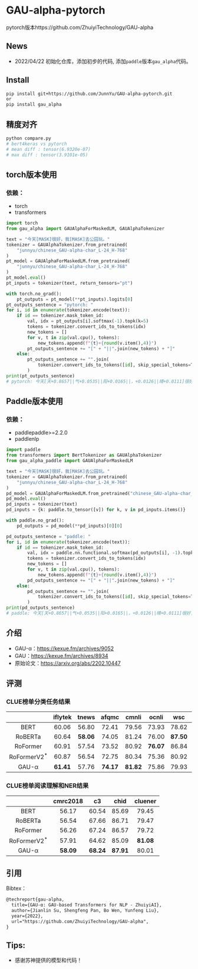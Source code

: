 # GAU-alpha-pytorch
pytorch版本https://github.com/ZhuiyiTechnology/GAU-alpha

## News
- 2022/04/22 初始化仓库，添加初步的代码, 添加`paddle`版本`gau_alpha`代码。


## Install
```bash
pip install git+https://github.com/JunnYu/GAU-alpha-pytorch.git
or
pip install gau_alpha
```

## 精度对齐
```bash
python compare.py
# bert4keras vs pytorch
# mean diff : tensor(6.9320e-07)
# max diff : tensor(3.9101e-05)
```

## torch版本使用
### 依赖：
- torch
- transformers

```python
import torch
from gau_alpha import GAUAlphaForMaskedLM, GAUAlphaTokenizer

text = "今天[MASK]很好，我[MASK]去公园玩。"
tokenizer = GAUAlphaTokenizer.from_pretrained(
    "junnyu/chinese_GAU-alpha-char_L-24_H-768"
)
pt_model = GAUAlphaForMaskedLM.from_pretrained(
    "junnyu/chinese_GAU-alpha-char_L-24_H-768"
)
pt_model.eval()
pt_inputs = tokenizer(text, return_tensors="pt")

with torch.no_grad():
    pt_outputs = pt_model(**pt_inputs).logits[0]
pt_outputs_sentence = "pytorch: "
for i, id in enumerate(tokenizer.encode(text)):
    if id == tokenizer.mask_token_id:
        val, idx = pt_outputs[i].softmax(-1).topk(k=5)
        tokens = tokenizer.convert_ids_to_tokens(idx)
        new_tokens = []
        for v, t in zip(val.cpu(), tokens):
            new_tokens.append(f"{t}+{round(v.item(),4)}")
        pt_outputs_sentence += "[" + "||".join(new_tokens) + "]"
    else:
        pt_outputs_sentence += "".join(
            tokenizer.convert_ids_to_tokens([id], skip_special_tokens=True)
        )
print(pt_outputs_sentence)
# pytorch: 今天[天+0.8657||气+0.0535||阳+0.0165||，+0.0126||晴+0.0111]很好，我[要+0.4619||想+0.4352||又+0.0252||就+0.0157||跑+0.0064]去公园玩。
```

## Paddle版本使用
### 依赖：
- paddlepaddle>=2.2.0
- paddlenlp

```python
import paddle
from transformers import BertTokenizer as GAUAlphaTokenizer
from gau_alpha_paddle import GAUAlphaForMaskedLM

text = "今天[MASK]很好，我[MASK]去公园玩。"
tokenizer = GAUAlphaTokenizer.from_pretrained(
    "junnyu/chinese_GAU-alpha-char_L-24_H-768"
)
pd_model = GAUAlphaForMaskedLM.from_pretrained("chinese_GAU-alpha-char_L-24_H-768")
pd_model.eval()
pd_inputs = tokenizer(text)
pd_inputs = {k: paddle.to_tensor([v]) for k, v in pd_inputs.items()}

with paddle.no_grad():
    pd_outputs = pd_model(**pd_inputs)[0][0]

pd_outputs_sentence = "paddle: "
for i, id in enumerate(tokenizer.encode(text)):
    if id == tokenizer.mask_token_id:
        val, idx = paddle.nn.functional.softmax(pd_outputs[i], -1).topk(k=5)
        tokens = tokenizer.convert_ids_to_tokens(idx)
        new_tokens = []
        for v, t in zip(val.cpu(), tokens):
            new_tokens.append(f"{t}+{round(v.item(),4)}")
        pd_outputs_sentence += "[" + "||".join(new_tokens) + "]"
    else:
        pd_outputs_sentence += "".join(
            tokenizer.convert_ids_to_tokens([id], skip_special_tokens=True)
        )
print(pd_outputs_sentence)
# paddle: 今天[天+0.8657||气+0.0535||阳+0.0165||，+0.0126||晴+0.0111]很好，我[要+0.4619||想+0.4352||又+0.0252||就+0.0157||跑+0.0064]去公园玩。
```

## 介绍

- GAU-α：https://kexue.fm/archives/9052
- GAU：https://kexue.fm/archives/8934
- 原始论文：https://arxiv.org/abs/2202.10447

## 评测

### CLUE榜单分类任务结果

|         | iflytek | tnews | afqmc | cmnli | ocnli | wsc | csl | 
| :-----: | :-----: | :---: | :---: | :---: | :---: | :---: | :---: | 
| BERT | 60.06 | 56.80 | 72.41 | 79.56 | 73.93 | 78.62 | 83.93 | 
| RoBERTa | 60.64 | **58.06** | 74.05 | 81.24 | 76.00 | **87.50** | 84.50 | 
| RoFormer | 60.91 | 57.54 | 73.52 | 80.92 | **76.07** | 86.84 | 84.63 | 
| RoFormerV2<sup>*</sup> | 60.87 | 56.54 | 72.75 | 80.34 | 75.36 | 80.92 | 84.67 | 
| GAU-α | **61.41** | 57.76 | **74.17** | **81.82** | 75.86 | 79.93 | **85.67** | 

### CLUE榜单阅读理解和NER结果

|         | cmrc2018 | c3 | chid | cluener |
| :-----: | :-----: | :---: | :---: | :---: | 
| BERT | 56.17 | 60.54 | 85.69 | 79.45 |
| RoBERTa | 56.54 | 67.66 | 86.71 | 79.47 |
| RoFormer | 56.26 | 67.24 | 86.57 | 79.72 |
| RoFormerV2<sup>*</sup> | 57.91 | 64.62 | 85.09 | **81.08** |
| GAU-α | **58.09** | **68.24** | **87.91** | 80.01 |

## 引用
Bibtex：

```tex
@techreport{gau-alpha,
  title={GAU-α: GAU-based Transformers for NLP - ZhuiyiAI},
  author={Jianlin Su, Shengfeng Pan, Bo Wen, Yunfeng Liu},
  year={2022},
  url="https://github.com/ZhuiyiTechnology/GAU-alpha",
}
```

## Tips:
- 感谢苏神提供的模型和代码！